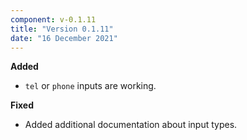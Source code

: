 ```yaml
---
component: v-0.1.11
title: "Version 0.1.11"
date: "16 December 2021"
---
```


**Added**

- `tel` or `phone` inputs are working.

**Fixed**

- Added additional documentation about input types.
